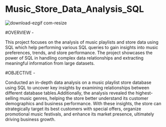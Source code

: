 # Music_Store_Data_Analysis_SQL
![download-ezgif com-resize](https://github.com/user-attachments/assets/02babbf1-25e0-4a00-95f6-2b8fd936975a)
  
#OVERVIEW -

This project focuses on the analysis of music playlists and store data using SQL which help performing various SQL queries to gain insights into music preferences, trends, and store performance. The project showcases the power of SQL in handling complex data relationships and extracting meaningful information from large datasets.

#OBJECTIVE -

Conducted an in-depth data analysis on a music playlist store database using SQL to uncover key insights by examining relationships between different database tables.Additionally, the analysis revealed the highest-selling music genres, helping the store better understand its customer demographics and business performance. With these insights, the store can strategically target its best customers with special offers, organize promotional music festivals, and enhance its market presence, ultimately driving business growth.
